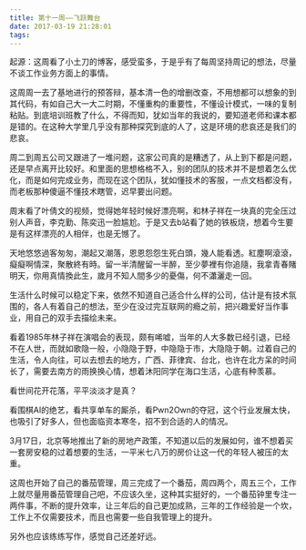 ```yaml
---
title: 第十一周——飞跃舞台
date: 2017-03-19 21:28:01
tags:
---
```


起源：这周看了小土刀的博客，感受蛮多，于是乎有了每周坚持周记的想法，尽量不谈工作业务方面上的事情。

这周周一去了基地进行的预答辩，基本清一色的增删改查，不用想都可以想象的到其代码，有如自己大一大二时期，不懂重构的重要性，不懂设计模式，一味的复制粘贴。到底培训班教了什么，不得而知，犹如当年的我说的，要知道老师和课本都是错的。在这种大学里几乎没有那种探究到底的人了，这是环境的悲哀还是我们的悲哀。

周二到周五公司又跟进了一堆问题，这家公司真的是糟透了，从上到下都是问题，还是早点离开比较好。和里面的思想格格不入，别的团队的技术并不是想着怎么优化，而是如何完成业务，而现在这个团队，犹如懂技术的客服，一点文档都没有，而老板那种傻逼不懂技术瞎管，迟早要出问题。

周末看了叶倩文的视频，觉得她年轻时候好漂亮啊，和林子祥在一块真的完全压过别人声音，李克勤、陈奕迅一脸尴尬。于是又去b站看了她的铁板烧，想着今生要是有这样漂亮的人相伴，也是无憾了。

天地悠悠過客匆匆，潮起又潮落，恩恩怨怨生死白頭，幾人能看透。紅塵啊滾滾，癡癡啊情深，聚散終有時。留一半清醒留一半醉，至少夢裡有你追隨，我拿青春賭明天，你用真情換此生，歲月不知人間多少的憂傷，何不瀟灑走一回。

生活什么时候可以稳定下来，依然不知道自己适合什么样的公司，估计是有技术氛围的，各人有着自己的想法，至少在没过完互联网的瘾之前，把兴趣爱好当作事业，用自己的双手去描绘未来。

看着1985年林子祥在演唱会的表现，颇有唏嘘，当年的人大多数已经引退，已经不在人世，而就如歌隐一般，小隐隐于野，中隐隐于市，大隐隐于朝。过着自己的生活，令人向往，可以去想去的地方，广西、菲律宾、台北，也许在北方呆的时间长了，需要去南方的雨换换心情，想着沐阳同学在海口生活，心底有种羡慕。

看世间花开花落，平平淡淡才是真？

看围棋AI的绝艺，看共享单车的厮杀，看Pwn2Own的夺冠，这个行业发展太快，也吸引了好多人，但也面临资本寒冬，招不到合适的人的情况。

3月17日，北京等地推出了新的房地产政策，不知道以后的发展如何，谁不想着买一套房安稳的过着想要的生活，一平米七八万的房价让这一代的年轻人被压的太重。

这周也开始了自己的番茄管理，周三完成了一个番茄，周四两个，周五三个，工作上就尽量用番茄管理自己吧，不应该久坐，这种其实挺好的，一个番茄钟里专注一两件事，不断的提升效率，让三年后的自己更加成熟，三年的工作经验是一个坎，工作上不仅需要技术，而且也需要一些自我管理上的提升。

另外也应该练练写作，感觉自己还差好远。

